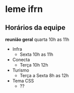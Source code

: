 # leme ifrn

## Horários da equipe

**reunião geral** quarta 10h as 11h

- Infra
  - Sexta 10h as 11h
- Conecta 
  - Terça 10h 12h
- Turismo
  - Terça a Sexta 8h as 12h
- Tema CSS
  - ??
